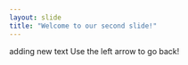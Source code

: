 ```yaml
---
layout: slide
title: "Welcome to our second slide!"
---
```

adding new text
Use the left arrow to go back!
